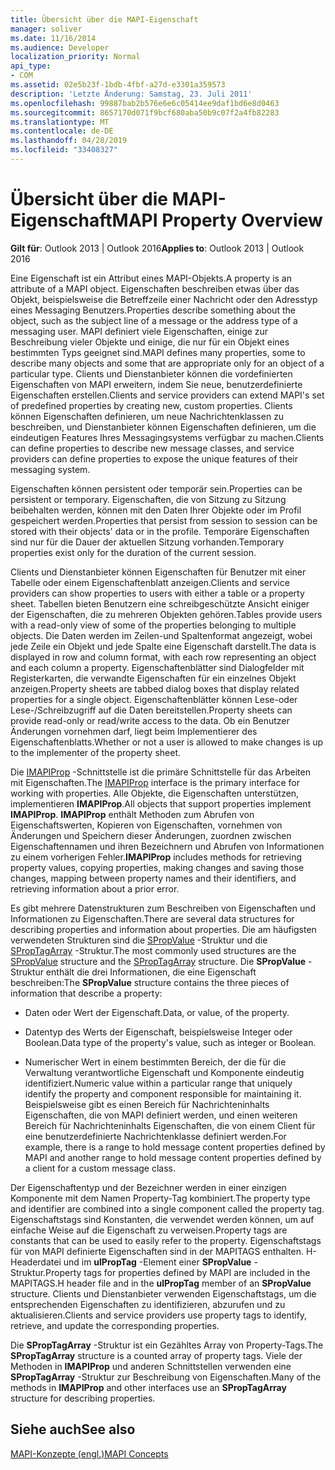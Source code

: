 ```yaml
---
title: Übersicht über die MAPI-Eigenschaft
manager: soliver
ms.date: 11/16/2014
ms.audience: Developer
localization_priority: Normal
api_type:
- COM
ms.assetid: 02e5b23f-1bdb-4fbf-a27d-e3301a359573
description: 'Letzte Änderung: Samstag, 23. Juli 2011'
ms.openlocfilehash: 99887bab2b576e6e6c05414ee9daf1bd6e8d0463
ms.sourcegitcommit: 8657170d071f9bcf680aba50b9c07f2a4fb82283
ms.translationtype: MT
ms.contentlocale: de-DE
ms.lasthandoff: 04/28/2019
ms.locfileid: "33408327"
---
```

# <a name="mapi-property-overview"></a><span data-ttu-id="25a8e-103">Übersicht über die MAPI-Eigenschaft</span><span class="sxs-lookup"><span data-stu-id="25a8e-103">MAPI Property Overview</span></span>

  
  
<span data-ttu-id="25a8e-104">**Gilt für**: Outlook 2013 | Outlook 2016</span><span class="sxs-lookup"><span data-stu-id="25a8e-104">**Applies to**: Outlook 2013 | Outlook 2016</span></span> 
  
<span data-ttu-id="25a8e-105">Eine Eigenschaft ist ein Attribut eines MAPI-Objekts.</span><span class="sxs-lookup"><span data-stu-id="25a8e-105">A property is an attribute of a MAPI object.</span></span> <span data-ttu-id="25a8e-106">Eigenschaften beschreiben etwas über das Objekt, beispielsweise die Betreffzeile einer Nachricht oder den Adresstyp eines Messaging Benutzers.</span><span class="sxs-lookup"><span data-stu-id="25a8e-106">Properties describe something about the object, such as the subject line of a message or the address type of a messaging user.</span></span> <span data-ttu-id="25a8e-107">MAPI definiert viele Eigenschaften, einige zur Beschreibung vieler Objekte und einige, die nur für ein Objekt eines bestimmten Typs geeignet sind.</span><span class="sxs-lookup"><span data-stu-id="25a8e-107">MAPI defines many properties, some to describe many objects and some that are appropriate only for an object of a particular type.</span></span> <span data-ttu-id="25a8e-108">Clients und Dienstanbieter können die vordefinierten Eigenschaften von MAPI erweitern, indem Sie neue, benutzerdefinierte Eigenschaften erstellen.</span><span class="sxs-lookup"><span data-stu-id="25a8e-108">Clients and service providers can extend MAPI's set of predefined properties by creating new, custom properties.</span></span> <span data-ttu-id="25a8e-109">Clients können Eigenschaften definieren, um neue Nachrichtenklassen zu beschreiben, und Dienstanbieter können Eigenschaften definieren, um die eindeutigen Features Ihres Messagingsystems verfügbar zu machen.</span><span class="sxs-lookup"><span data-stu-id="25a8e-109">Clients can define properties to describe new message classes, and service providers can define properties to expose the unique features of their messaging system.</span></span>
  
<span data-ttu-id="25a8e-110">Eigenschaften können persistent oder temporär sein.</span><span class="sxs-lookup"><span data-stu-id="25a8e-110">Properties can be persistent or temporary.</span></span> <span data-ttu-id="25a8e-111">Eigenschaften, die von Sitzung zu Sitzung beibehalten werden, können mit den Daten Ihrer Objekte oder im Profil gespeichert werden.</span><span class="sxs-lookup"><span data-stu-id="25a8e-111">Properties that persist from session to session can be stored with their objects' data or in the profile.</span></span> <span data-ttu-id="25a8e-112">Temporäre Eigenschaften sind nur für die Dauer der aktuellen Sitzung vorhanden.</span><span class="sxs-lookup"><span data-stu-id="25a8e-112">Temporary properties exist only for the duration of the current session.</span></span> 
  
<span data-ttu-id="25a8e-113">Clients und Dienstanbieter können Eigenschaften für Benutzer mit einer Tabelle oder einem Eigenschaftenblatt anzeigen.</span><span class="sxs-lookup"><span data-stu-id="25a8e-113">Clients and service providers can show properties to users with either a table or a property sheet.</span></span> <span data-ttu-id="25a8e-114">Tabellen bieten Benutzern eine schreibgeschützte Ansicht einiger der Eigenschaften, die zu mehreren Objekten gehören.</span><span class="sxs-lookup"><span data-stu-id="25a8e-114">Tables provide users with a read-only view of some of the properties belonging to multiple objects.</span></span> <span data-ttu-id="25a8e-115">Die Daten werden im Zeilen-und Spaltenformat angezeigt, wobei jede Zeile ein Objekt und jede Spalte eine Eigenschaft darstellt.</span><span class="sxs-lookup"><span data-stu-id="25a8e-115">The data is displayed in row and column format, with each row representing an object and each column a property.</span></span> <span data-ttu-id="25a8e-116">Eigenschaftenblätter sind Dialogfelder mit Registerkarten, die verwandte Eigenschaften für ein einzelnes Objekt anzeigen.</span><span class="sxs-lookup"><span data-stu-id="25a8e-116">Property sheets are tabbed dialog boxes that display related properties for a single object.</span></span> <span data-ttu-id="25a8e-117">Eigenschaftenblätter können Lese-oder Lese-/Schreibzugriff auf die Daten bereitstellen.</span><span class="sxs-lookup"><span data-stu-id="25a8e-117">Property sheets can provide read-only or read/write access to the data.</span></span> <span data-ttu-id="25a8e-118">Ob ein Benutzer Änderungen vornehmen darf, liegt beim Implementierer des Eigenschaftenblatts.</span><span class="sxs-lookup"><span data-stu-id="25a8e-118">Whether or not a user is allowed to make changes is up to the implementer of the property sheet.</span></span>
  
<span data-ttu-id="25a8e-119">Die [IMAPIProp](imapipropiunknown.md) -Schnittstelle ist die primäre Schnittstelle für das Arbeiten mit Eigenschaften.</span><span class="sxs-lookup"><span data-stu-id="25a8e-119">The [IMAPIProp](imapipropiunknown.md) interface is the primary interface for working with properties.</span></span> <span data-ttu-id="25a8e-120">Alle Objekte, die Eigenschaften unterstützen, implementieren **IMAPIProp**.</span><span class="sxs-lookup"><span data-stu-id="25a8e-120">All objects that support properties implement **IMAPIProp**.</span></span> <span data-ttu-id="25a8e-121">**IMAPIProp** enthält Methoden zum Abrufen von Eigenschaftswerten, Kopieren von Eigenschaften, vornehmen von Änderungen und Speichern dieser Änderungen, zuordnen zwischen Eigenschaftennamen und ihren Bezeichnern und Abrufen von Informationen zu einem vorherigen Fehler.</span><span class="sxs-lookup"><span data-stu-id="25a8e-121">**IMAPIProp** includes methods for retrieving property values, copying properties, making changes and saving those changes, mapping between property names and their identifiers, and retrieving information about a prior error.</span></span> 
  
<span data-ttu-id="25a8e-122">Es gibt mehrere Datenstrukturen zum Beschreiben von Eigenschaften und Informationen zu Eigenschaften.</span><span class="sxs-lookup"><span data-stu-id="25a8e-122">There are several data structures for describing properties and information about properties.</span></span> <span data-ttu-id="25a8e-123">Die am häufigsten verwendeten Strukturen sind die [SPropValue](spropvalue.md) -Struktur und die [SPropTagArray](sproptagarray.md) -Struktur.</span><span class="sxs-lookup"><span data-stu-id="25a8e-123">The most commonly used structures are the [SPropValue](spropvalue.md) structure and the [SPropTagArray](sproptagarray.md) structure.</span></span> <span data-ttu-id="25a8e-124">Die **SPropValue** -Struktur enthält die drei Informationen, die eine Eigenschaft beschreiben:</span><span class="sxs-lookup"><span data-stu-id="25a8e-124">The **SPropValue** structure contains the three pieces of information that describe a property:</span></span> 
  
- <span data-ttu-id="25a8e-125">Daten oder Wert der Eigenschaft.</span><span class="sxs-lookup"><span data-stu-id="25a8e-125">Data, or value, of the property.</span></span>
    
- <span data-ttu-id="25a8e-126">Datentyp des Werts der Eigenschaft, beispielsweise Integer oder Boolean.</span><span class="sxs-lookup"><span data-stu-id="25a8e-126">Data type of the property's value, such as integer or Boolean.</span></span> 
    
- <span data-ttu-id="25a8e-127">Numerischer Wert in einem bestimmten Bereich, der die für die Verwaltung verantwortliche Eigenschaft und Komponente eindeutig identifiziert.</span><span class="sxs-lookup"><span data-stu-id="25a8e-127">Numeric value within a particular range that uniquely identify the property and component responsible for maintaining it.</span></span> <span data-ttu-id="25a8e-128">Beispielsweise gibt es einen Bereich für Nachrichteninhalts Eigenschaften, die von MAPI definiert werden, und einen weiteren Bereich für Nachrichteninhalts Eigenschaften, die von einem Client für eine benutzerdefinierte Nachrichtenklasse definiert werden.</span><span class="sxs-lookup"><span data-stu-id="25a8e-128">For example, there is a range to hold message content properties defined by MAPI and another range to hold message content properties defined by a client for a custom message class.</span></span> 
    
<span data-ttu-id="25a8e-129">Der Eigenschaftentyp und der Bezeichner werden in einer einzigen Komponente mit dem Namen Property-Tag kombiniert.</span><span class="sxs-lookup"><span data-stu-id="25a8e-129">The property type and identifier are combined into a single component called the property tag.</span></span> <span data-ttu-id="25a8e-130">Eigenschaftstags sind Konstanten, die verwendet werden können, um auf einfache Weise auf die Eigenschaft zu verweisen.</span><span class="sxs-lookup"><span data-stu-id="25a8e-130">Property tags are constants that can be used to easily refer to the property.</span></span> <span data-ttu-id="25a8e-131">Eigenschaftstags für von MAPI definierte Eigenschaften sind in der MAPITAGS enthalten. H-Headerdatei und im **ulPropTag** -Element einer **SPropValue** -Struktur.</span><span class="sxs-lookup"><span data-stu-id="25a8e-131">Property tags for properties defined by MAPI are included in the MAPITAGS.H header file and in the **ulPropTag** member of an **SPropValue** structure.</span></span> <span data-ttu-id="25a8e-132">Clients und Dienstanbieter verwenden Eigenschaftstags, um die entsprechenden Eigenschaften zu identifizieren, abzurufen und zu aktualisieren.</span><span class="sxs-lookup"><span data-stu-id="25a8e-132">Clients and service providers use property tags to identify, retrieve, and update the corresponding properties.</span></span> 
  
<span data-ttu-id="25a8e-133">Die **SPropTagArray** -Struktur ist ein Gezähltes Array von Property-Tags.</span><span class="sxs-lookup"><span data-stu-id="25a8e-133">The **SPropTagArray** structure is a counted array of property tags.</span></span> <span data-ttu-id="25a8e-134">Viele der Methoden in **IMAPIProp** und anderen Schnittstellen verwenden eine **SPropTagArray** -Struktur zur Beschreibung von Eigenschaften.</span><span class="sxs-lookup"><span data-stu-id="25a8e-134">Many of the methods in **IMAPIProp** and other interfaces use an **SPropTagArray** structure for describing properties.</span></span> 
  
## <a name="see-also"></a><span data-ttu-id="25a8e-135">Siehe auch</span><span class="sxs-lookup"><span data-stu-id="25a8e-135">See also</span></span>



[<span data-ttu-id="25a8e-136">MAPI-Konzepte (engl.)</span><span class="sxs-lookup"><span data-stu-id="25a8e-136">MAPI Concepts</span></span>](mapi-concepts.md)

